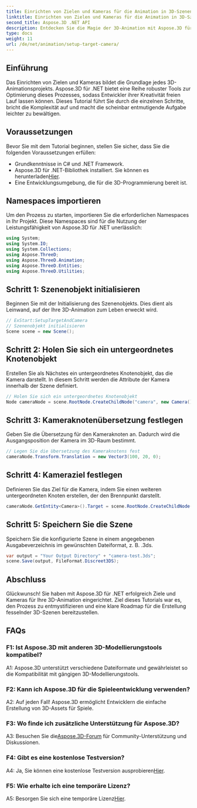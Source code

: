 ```yaml
---
title: Einrichten von Zielen und Kameras für die Animation in 3D-Szenen
linktitle: Einrichten von Zielen und Kameras für die Animation in 3D-Szenen
second_title: Aspose.3D .NET API
description: Entdecken Sie die Magie der 3D-Animation mit Aspose.3D für .NET. Richten Sie mit diesem umfassenden Tutorial mühelos Ziele und Kameras ein.
type: docs
weight: 11
url: /de/net/animation/setup-target-camera/
---
```

## Einführung

Das Einrichten von Zielen und Kameras bildet die Grundlage jedes 3D-Animationsprojekts. Aspose.3D für .NET bietet eine Reihe robuster Tools zur Optimierung dieses Prozesses, sodass Entwickler ihrer Kreativität freien Lauf lassen können. Dieses Tutorial führt Sie durch die einzelnen Schritte, bricht die Komplexität auf und macht die scheinbar entmutigende Aufgabe leichter zu bewältigen.

## Voraussetzungen

Bevor Sie mit dem Tutorial beginnen, stellen Sie sicher, dass Sie die folgenden Voraussetzungen erfüllen:

- Grundkenntnisse in C# und .NET Framework.
-  Aspose.3D für .NET-Bibliothek installiert. Sie können es herunterladen[Hier](https://releases.aspose.com/3d/net/).
- Eine Entwicklungsumgebung, die für die 3D-Programmierung bereit ist.

## Namespaces importieren

Um den Prozess zu starten, importieren Sie die erforderlichen Namespaces in Ihr Projekt. Diese Namespaces sind für die Nutzung der Leistungsfähigkeit von Aspose.3D für .NET unerlässlich:

```csharp
using System;
using System.IO;
using System.Collections;
using Aspose.ThreeD;
using Aspose.ThreeD.Animation;
using Aspose.ThreeD.Entities;
using Aspose.ThreeD.Utilities;
```

## Schritt 1: Szenenobjekt initialisieren

Beginnen Sie mit der Initialisierung des Szenenobjekts. Dies dient als Leinwand, auf der Ihre 3D-Animation zum Leben erweckt wird.

```csharp
// ExStart:SetupTargetAndCamera
// Szenenobjekt initialisieren
Scene scene = new Scene();
```

## Schritt 2: Holen Sie sich ein untergeordnetes Knotenobjekt

Erstellen Sie als Nächstes ein untergeordnetes Knotenobjekt, das die Kamera darstellt. In diesem Schritt werden die Attribute der Kamera innerhalb der Szene definiert.

```csharp
// Holen Sie sich ein untergeordnetes Knotenobjekt
Node cameraNode = scene.RootNode.CreateChildNode("camera", new Camera());
```

## Schritt 3: Kameraknotenübersetzung festlegen

Geben Sie die Übersetzung für den Kameraknoten an. Dadurch wird die Ausgangsposition der Kamera im 3D-Raum bestimmt.

```csharp
// Legen Sie die Übersetzung des Kameraknotens fest
cameraNode.Transform.Translation = new Vector3(100, 20, 0);
```

## Schritt 4: Kameraziel festlegen

Definieren Sie das Ziel für die Kamera, indem Sie einen weiteren untergeordneten Knoten erstellen, der den Brennpunkt darstellt.

```csharp
cameraNode.GetEntity<Camera>().Target = scene.RootNode.CreateChildNode("target");
```

## Schritt 5: Speichern Sie die Szene

Speichern Sie die konfigurierte Szene in einem angegebenen Ausgabeverzeichnis im gewünschten Dateiformat, z. B. .3ds.

```csharp
var output = "Your Output Directory" + "camera-test.3ds";
scene.Save(output, FileFormat.Discreet3DS);
```

## Abschluss

Glückwunsch! Sie haben mit Aspose.3D für .NET erfolgreich Ziele und Kameras für Ihre 3D-Animation eingerichtet. Ziel dieses Tutorials war es, den Prozess zu entmystifizieren und eine klare Roadmap für die Erstellung fesselnder 3D-Szenen bereitzustellen.

## FAQs

### F1: Ist Aspose.3D mit anderen 3D-Modellierungstools kompatibel?

A1: Aspose.3D unterstützt verschiedene Dateiformate und gewährleistet so die Kompatibilität mit gängigen 3D-Modellierungstools.

### F2: Kann ich Aspose.3D für die Spieleentwicklung verwenden?

A2: Auf jeden Fall! Aspose.3D ermöglicht Entwicklern die einfache Erstellung von 3D-Assets für Spiele.

### F3: Wo finde ich zusätzliche Unterstützung für Aspose.3D?

 A3: Besuchen Sie die[Aspose.3D-Forum](https://forum.aspose.com/c/3d/18) für Community-Unterstützung und Diskussionen.

### F4: Gibt es eine kostenlose Testversion?

 A4: Ja, Sie können eine kostenlose Testversion ausprobieren[Hier](https://releases.aspose.com/).

### F5: Wie erhalte ich eine temporäre Lizenz?

 A5: Besorgen Sie sich eine temporäre Lizenz[Hier](https://purchase.aspose.com/temporary-license/).